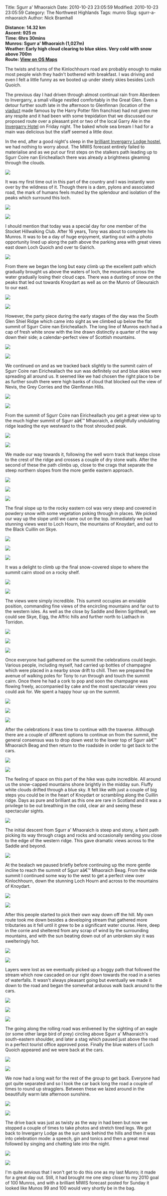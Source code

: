 Title: Sgurr a' Mhaoraich
Date: 2010-10-23 23:05:59
Modified: 2010-10-23 23:05:59
Category: The Northwest Highlands
Tags: munro
Slug: sgurr-a-mhaoraich
Author: Nick Bramhall

**Distance: 14.32 km  
Ascent: 925 m  
Time: 6hrs 30mins  
Munros: Sgurr a' Mhaoraich (1,027m)  
Weather: Early high cloud clearing to blue skies. Very cold with snow above 700m  
Route: [View on OS Maps](https://www.invertedworld.co.uk/hillwalking/hillwalk/340)**



The twists and turns of the Kinlochhourn road are probably enough to make most people wish they hadn't bothered with breakfast. I was driving and even I felt a little funny as we booted up under steely skies besides Loch Quoich. 

<!--more-->

The previous day I had driven through almost continual rain from Aberdeen to Invergarry, a small village nestled comfortably in the Great Glen. Even a detour further south late in the afternoon to Glenfinnan (location of the [viaduct](http://en.wikipedia.org/wiki/Glenfinnan_Viaduct) made famous by the Harry Potter film franchise) had not given me any respite and it had been with some trepidation that we discussed our proposed route over a pleasant pint or two of the local Garry Ale in the [Invergarry Hotel](http://www.invergarryhotel.co.uk/) on Friday night. The baked whole sea bream I had for a main was delicious but the staff seemed a little dour.

 

In the end, after a good night's sleep in the [brilliant Invergarry Lodge hostel](http://www.invergarrylodge.co.uk/), we had nothing to worry about. The MWIS forecast entirely failed to materialise and as we put our first steps on the stalkers path leading up to Sgurr Coire nan Eiricheallach there was already a brightness gleaming through the clouds. 



[![](http://static.flickr.com/1110/5123906964_d883e4225f_b.jpg)](http://www.flickr.com/photos/53725815@N00/5123906964)



It was my first time out in this part of the country and I was instantly won over by the wildness of it. Though there is a dam, pylons and associated road, the mark of humans feels muted by the splendour and isolation of the peaks which surround this loch.



[![](http://farm2.static.flickr.com/1333/5123896602_60de9500f0_b.jpg)](http://www.flickr.com/photos/53725815@N00/5123896602)



[![](http://farm2.static.flickr.com/1349/5123296697_ae81d241de_b.jpg)](http://www.flickr.com/photos/53725815@N00/5123296697)



I should mention that today was a special day for one member of the Stocket Hillwalking Club. After 16 years, Tony was about to complete his Munros. It was to be a day of huge enjoyment, starting out with a photo opportunity lined up along the path above the parking area with great views east down Loch Quoich and over to Gairich.



[![](http://farm5.static.flickr.com/4103/5123902002_c2c20e2b72_b.jpg)](http://www.flickr.com/photos/53725815@N00/5123902002)



From there we began the long but easy climb up the excellent path which gradually brought us above the waters of loch, the mountains across the water gradually losing their cloud caps. There was a dusting of snow on the peaks that led out towards Knoydart as well as on the Munro of Gleouraich to our east. 



[![](http://static.flickr.com/4092/5123309415_cee913814a_b.jpg)](http://www.flickr.com/photos/53725815@N00/5123309415)



[![](http://static.flickr.com/1087/5123909160_9a65067ec9_b.jpg)](http://www.flickr.com/photos/53725815@N00/5123909160)



However, the party piece during the early stages of the day was the South Glen Shiel Ridge which came into sight as we climbed up below the flat summit of Sgurr Coire nan Eiricheallach. The long line of Munros each had a cap of fresh white snow with the line drawn distinctly a quarter of the way down their side; a calendar-perfect view of Scottish mountains.



[![](http://farm2.static.flickr.com/1396/5123753829_fba2f13f8e_b.jpg)](http://www.flickr.com/photos/53725815@N00/5123753829)



[![](http://static.flickr.com/1264/5118322376_bb8694d6d1_b.jpg)](http://www.flickr.com/photos/53725815@N00/5118322376)



We continued on and as we tracked back slightly to the summit cairn of Sgurr Coire nan Eiricheallach the sun was definitely out and blue skies were spreading all around us. It seemed like we had chosen the right place to be as further south there were high banks of cloud that blocked out the view of Nevis, the Grey Corries and the Glenfinnan Hills.



[![](http://static.flickr.com/1046/5124570482_a1e26b3967_b.jpg)](http://www.flickr.com/photos/53725815@N00/5124570482)



[![](http://static.flickr.com/4059/5119545619_0d396a859a_b.jpg)](http://www.flickr.com/photos/53725815@N00/5119545619)



From the summit of Sgurr Coire nan Eiricheallach you get a great view up to the much higher summit of Sgurr aâ€™ Mhaoraich, a delightfully undulating ridge leading the eye westward to the frost shrouded peak. 



[![](http://static.flickr.com/4013/5124574000_5772747d2d_b.jpg)](http://www.flickr.com/photos/53725815@N00/5124574000)



[![](http://farm2.static.flickr.com/1326/5124577248_b9d1919c51_b.jpg)](http://www.flickr.com/photos/53725815@N00/5124577248)



We made our way towards it, following the well worn track that keeps close to the crest of the ridge and crosses a couple of dry stone walls. After the second of these the path climbs up, close to the crags that separate the steep northern slopes from the more gentle eastern approach.



[![](http://static.flickr.com/4009/5123989355_4b2ee60549_b.jpg)](http://www.flickr.com/photos/53725815@N00/5123989355)



[![](http://farm5.static.flickr.com/4147/5123977797_7a3561be92_b.jpg)](http://www.flickr.com/photos/53725815@N00/5123977797)



[![](http://static.flickr.com/4065/5124601684_10b7a9d702_b.jpg)](http://www.flickr.com/photos/53725815@N00/5124601684)



The final slope up to the rocky eastern col was very steep and covered in powdery snow with some vegetation poking through in places. We picked our way up the slope until we came out on the top. Immediately we had stunning views west to Loch Hourn, the mountains of Knoydart, and out to the Black Cuillin on Skye.



[![](http://farm5.static.flickr.com/4087/5124613778_cb47c6174a_b.jpg)](http://www.flickr.com/photos/53725815@N00/5124613778)



[![](http://static.flickr.com/4027/5119908949_891fb9eb98_b.jpg)](http://www.flickr.com/photos/53725815@N00/5119908949)



[![](http://farm2.static.flickr.com/1379/5124620934_c5d7f1703a_b.jpg)](http://www.flickr.com/photos/53725815@N00/5124620934)



It was a delight to climb up the final snow-covered slope to where the summit cairn stood on a rocky shelf.



[![](http://static.flickr.com/4088/5123271729_8c1243a407_b.jpg)](http://www.flickr.com/photos/53725815@N00/5123271729)



[![](http://farm5.static.flickr.com/4007/5123937039_86df424a0a_b.jpg)](http://www.flickr.com/photos/53725815@N00/5123937039)



The views were simply incredible. This summit occupies an enviable position, commanding fine views of the encircling mountains and far out to the western isles. As well as the close by Saddle and Beinn Sgritheall, we could see Skye, Eigg, the Affric hills and further north to Liathach in Torridon.



[![](http://static.flickr.com/4035/5120486761_824a4727a9_b.jpg)](http://www.flickr.com/photos/53725815@N00/5120486761)



[![](http://static.flickr.com/4021/5120511367_e7974fe43f_b.jpg)](http://www.flickr.com/photos/53725815@N00/5120511367)



[![](http://static.flickr.com/4060/5120515505_859f5c7dc8_b.jpg)](http://www.flickr.com/photos/53725815@N00/5120515505)



Once everyone had gathered on the summit the celebrations could begin. Various people, including myself, had carried up bottles of champagne which were placed in a nearby snow drift to chill. Then we prepared the avenue of walking poles for Tony to run through and touch the summit cairn. Once there he had a cork to pop and soon the champagne was flowing freely, accompanied by cake and the most spectacular views you could ask for. We spent a happy hour up on the summit.



[![](http://static.flickr.com/1346/5120479809_c487a69701_b.jpg)](http://www.flickr.com/photos/53725815@N00/5120479809)



[![](http://farm2.static.flickr.com/1151/5125499208_86c4e422c7_b.jpg)](http://www.flickr.com/photos/53725815@N00/5125499208)



[![](http://farm5.static.flickr.com/4024/5125496902_a073f0e509_b.jpg)](http://www.flickr.com/photos/53725815@N00/5125496902)



After the celebrations it was time to continue with the traverse. Although there are a couple of different options to continue on from the summit, the general consensus was to drop down west to the lower top of Sgurr aâ€™ Mhaoraich Beag and then return to the roadside in order to get back to the cars.



[![](http://farm5.static.flickr.com/4008/5124896221_fc7e436f3e_b.jpg)](http://www.flickr.com/photos/53725815@N00/5124896221)



[![](http://farm5.static.flickr.com/4064/5125504090_852f8bdf21_b.jpg)](http://www.flickr.com/photos/53725815@N00/5125504090)



The feeling of space on this part of the hike was quite incredible. All around us the snow-capped mountains shone brightly in the midday sun. Fluffy white clouds drifted through a blue sky. It felt like with just a couple of big steps you could be in the heart of Knoydart or scrambling along the Cuillin ridge. Days as pure and brilliant as this one are rare in Scotland and it was a privilege to be out breathing in the cold, clear air and seeing these spectacular sights.



[![](http://farm2.static.flickr.com/1108/5124900841_be71efe308_b.jpg)](http://www.flickr.com/photos/53725815@N00/5124900841)



The initial descent from Sgurr a' Mhaoraich is steep and stony, a faint path picking its way through crags and rocks and occasionally sending you close to the edge of the western ridge. This gave dramatic views across to the Saddle and beyond.



[![](http://farm5.static.flickr.com/4040/5126538008_5ae2493c74_b.jpg)](http://www.flickr.com/photos/53725815@N00/5126538008)



At the bealach we paused briefly before continuing up the more gentle incline to reach the summit of Sgurr aâ€™ Mhaoraich Beag. From the wide summit I continued some way to the west to get a perfect view over Kinlochhourn, down the stunning Loch Hourn and across to the mountains of Knoydart.



[![](http://farm5.static.flickr.com/4144/5111982747_3ff90622b3_b.jpg)](http://www.flickr.com/photos/53725815@N00/5111982747)



[![](http://farm5.static.flickr.com/4058/5125936671_7ace78b8ff_b.jpg)](http://www.flickr.com/photos/53725815@N00/5125936671)



After this people started to pick their own way down off the hill. My own route took me down besides a developing stream that gathered more tributaries as it fell until it grew to be a significant water course. Here, deep in the corrie and sheltered from any scrap of wind by the surrounding mountains, and with the sun beating down out of an unbroken sky it was swelteringly hot. 



[![](http://farm5.static.flickr.com/4027/5126454228_64150011f3_b.jpg)](http://www.flickr.com/photos/53725815@N00/5126454228)



[![](http://farm5.static.flickr.com/4151/5125844571_e51ff5a3f6_b.jpg)](http://www.flickr.com/photos/53725815@N00/5125844571)



Layers were lost as we eventually picked up a boggy path that followed the stream which now cascaded on our right down towards the road in a series of waterfalls. It wasn't always pleasant going but eventually we made it down to the road and began the somewhat arduous walk back around to the cars.



[![](http://farm2.static.flickr.com/1387/5126471256_d7b890fce3_b.jpg)](http://www.flickr.com/photos/53725815@N00/5126471256)



[![](http://farm2.static.flickr.com/1405/5125856923_69da08458f_b.jpg)](http://www.flickr.com/photos/53725815@N00/5125856923)



[![](http://farm2.static.flickr.com/1067/5126478698_8e6732456f_b.jpg)](http://www.flickr.com/photos/53725815@N00/5126478698)



The going along the rolling road was enlivened by the sighting of an eagle (or some other large bird of prey) circling above Sgurr a' Mhaoraich's south-eastern shoulder, and later a stag which paused just above the road in a perfect tourist office approved pose. Finally the blue waters of Loch Quoich appeared and we were back at the cars.



[![](http://farm5.static.flickr.com/4062/5126488138_61b953b3df_b.jpg)](http://www.flickr.com/photos/53725815@N00/5126488138)



[![](http://farm2.static.flickr.com/1355/5125886435_20a7704ded_b.jpg)](http://www.flickr.com/photos/53725815@N00/5125886435)



We now had a long wait for the rest of the group to get back. Everyone had got quite separated and so I took the car back long the road a couple of times to round up stragglers. Between these we lazed around in the beautifully warm late afternoon sunshine.



[![](http://farm2.static.flickr.com/1328/5126501740_1f5294e205_b.jpg)](http://www.flickr.com/photos/53725815@N00/5126501740)



[![](http://farm2.static.flickr.com/1253/5126499576_371953aa70_b.jpg)](http://www.flickr.com/photos/53725815@N00/5126499576)



The drive back was just as twisty as the way in had been but now we stopped a couple of times to take photos and stretch tired legs. We got back to Invergarry Lodge as the sun sank behind the hills and then it was into celebration mode: a speech, gin and tonics and then a great meal followed by singing and chatting late into the night.



[![](http://static.flickr.com/1231/5120561469_d30f9a5787_b.jpg)](http://www.flickr.com/photos/53725815@N00/5120561469)



[![](http://farm5.static.flickr.com/4053/5126504296_00f0fabecc_b.jpg)](http://www.flickr.com/photos/53725815@N00/5126504296)



I'm quite envious that I won't get to do this one as my last Munro; it made for a great day out. Still, it had brought me one step closer to my 2010 goal of 100 Munros, and with a brilliant MWIS forecast posted for Sunday it looked like Munos 99 and 100 would very shortly be in the bag.




